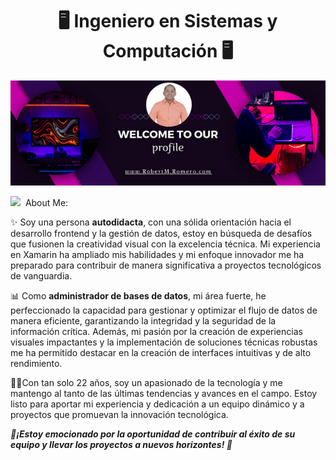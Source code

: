 <h1 align="center"> 🖥️ Ingeniero en Sistemas y Computación 🖥️ </h1> 
<div align="center">
 <img  alt="banner" src="https://github.com/Robert02M/robert02m/blob/main/imagenes/welcome%20to%20our.png">
</div>


<img src="https://media.giphy.com/media/ObNTw8Uzwy6KQ/giphy.gif" width="30px">&nbsp; About Me:

✨  Soy una persona **autodidacta**, con una sólida orientación hacia el desarrollo frontend y la gestión de datos, estoy en búsqueda de desafíos que fusionen la creatividad visual con la excelencia técnica. Mi experiencia en Xamarin ha ampliado mis habilidades y mi enfoque innovador me ha preparado para contribuir de manera significativa a proyectos tecnológicos de vanguardia.

📊 Como **administrador de bases de datos**, mi área fuerte, he perfeccionado la capacidad para gestionar y optimizar el flujo de datos de manera eficiente, garantizando la integridad y la seguridad de la información crítica. Además, mi pasión por la creación de experiencias visuales impactantes y la implementación de soluciones técnicas robustas me ha permitido destacar en la creación de interfaces intuitivas y de alto rendimiento.

👨‍💻Con tan solo 22 años, soy un apasionado de la tecnología y me mantengo al tanto de las últimas tendencias y avances en el campo. Estoy listo para aportar mi experiencia y dedicación a un equipo dinámico y a proyectos que promuevan la innovación tecnológica.

_**📡¡Estoy emocionado por la oportunidad de contribuir al éxito de su equipo y llevar los proyectos a nuevos horizontes! 🚀**_  
